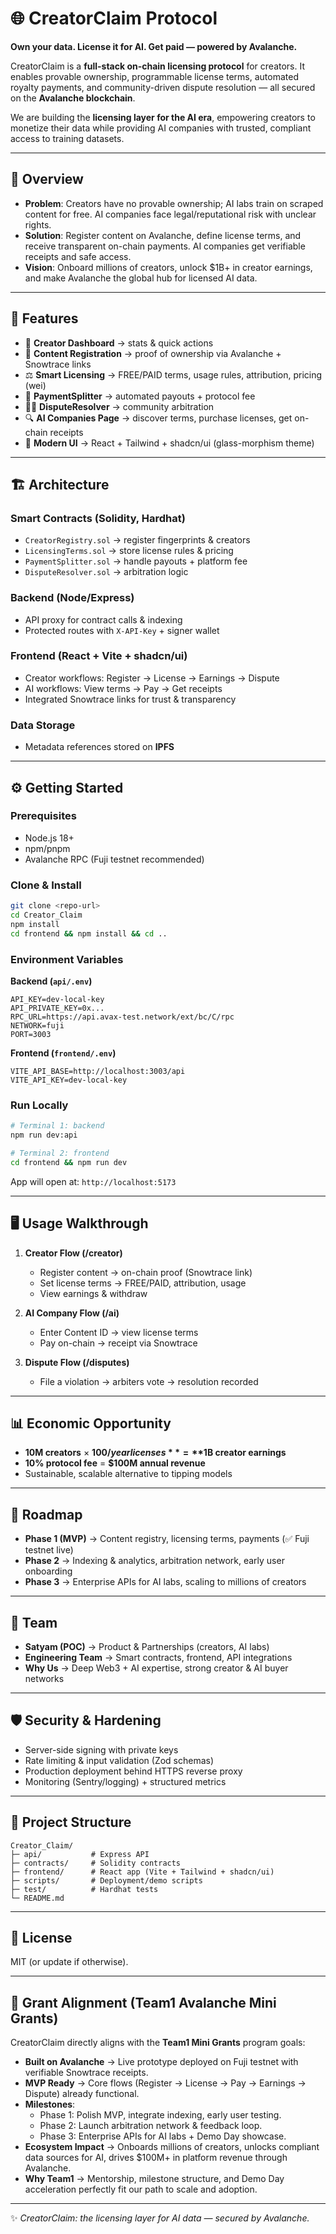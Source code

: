 
# 🌐 CreatorClaim Protocol  

**Own your data. License it for AI. Get paid — powered by Avalanche.**  

CreatorClaim is a **full-stack on-chain licensing protocol** for creators. It enables provable ownership, programmable license terms, automated royalty payments, and community-driven dispute resolution — all secured on the **Avalanche blockchain**.  

We are building the **licensing layer for the AI era**, empowering creators to monetize their data while providing AI companies with trusted, compliant access to training datasets.  

---

## 🚀 Overview  

- **Problem**: Creators have no provable ownership; AI labs train on scraped content for free. AI companies face legal/reputational risk with unclear rights.  
- **Solution**: Register content on Avalanche, define license terms, and receive transparent on-chain payments. AI companies get verifiable receipts and safe access.  
- **Vision**: Onboard millions of creators, unlock $1B+ in creator earnings, and make Avalanche the global hub for licensed AI data.  

---

## 🔑 Features  

- 📌 **Creator Dashboard** → stats & quick actions  
- 📝 **Content Registration** → proof of ownership via Avalanche + Snowtrace links  
- ⚖️ **Smart Licensing** → FREE/PAID terms, usage rules, attribution, pricing (wei)  
- 💸 **PaymentSplitter** → automated payouts + protocol fee  
- 👩‍⚖️ **DisputeResolver** → community arbitration  
- 🔍 **AI Companies Page** → discover terms, purchase licenses, get on-chain receipts  
- 🎨 **Modern UI** → React + Tailwind + shadcn/ui (glass-morphism theme)  

---

## 🏗️ Architecture  

### Smart Contracts (Solidity, Hardhat)  
- `CreatorRegistry.sol` → register fingerprints & creators  
- `LicensingTerms.sol` → store license rules & pricing  
- `PaymentSplitter.sol` → handle payouts + platform fee  
- `DisputeResolver.sol` → arbitration logic  

### Backend (Node/Express)  
- API proxy for contract calls & indexing  
- Protected routes with `X-API-Key` + signer wallet  

### Frontend (React + Vite + shadcn/ui)  
- Creator workflows: Register → License → Earnings → Dispute  
- AI workflows: View terms → Pay → Get receipts  
- Integrated Snowtrace links for trust & transparency  

### Data Storage  
- Metadata references stored on **IPFS**  

---

## ⚙️ Getting Started  

### Prerequisites  
- Node.js 18+  
- npm/pnpm  
- Avalanche RPC (Fuji testnet recommended)  

### Clone & Install  
```bash
git clone <repo-url>
cd Creator_Claim
npm install
cd frontend && npm install && cd ..
```  

### Environment Variables  
**Backend (`api/.env`)**  
```env
API_KEY=dev-local-key
API_PRIVATE_KEY=0x...
RPC_URL=https://api.avax-test.network/ext/bc/C/rpc
NETWORK=fuji
PORT=3003
```  

**Frontend (`frontend/.env`)**  
```env
VITE_API_BASE=http://localhost:3003/api
VITE_API_KEY=dev-local-key
```  

### Run Locally  
```bash
# Terminal 1: backend
npm run dev:api  

# Terminal 2: frontend
cd frontend && npm run dev
```  
App will open at: `http://localhost:5173`  

---

## 🖥️ Usage Walkthrough  

1. **Creator Flow (/creator)**  
   - Register content → on-chain proof (Snowtrace link)  
   - Set license terms → FREE/PAID, attribution, usage  
   - View earnings & withdraw  

2. **AI Company Flow (/ai)**  
   - Enter Content ID → view license terms  
   - Pay on-chain → receipt via Snowtrace  

3. **Dispute Flow (/disputes)**  
   - File a violation → arbiters vote → resolution recorded  

---

## 📊 Economic Opportunity  

- **10M creators** × **$100/year licenses** = **$1B creator earnings**  
- **10% protocol fee** = **$100M annual revenue**  
- Sustainable, scalable alternative to tipping models  

---

## 📅 Roadmap  

- **Phase 1 (MVP)** → Content registry, licensing terms, payments (✅ Fuji testnet live)  
- **Phase 2** → Indexing & analytics, arbitration network, early user onboarding  
- **Phase 3** → Enterprise APIs for AI labs, scaling to millions of creators  

---

## 👥 Team  

- **Satyam (POC)** → Product & Partnerships (creators, AI labs)  
- **Engineering Team** → Smart contracts, frontend, API integrations  
- **Why Us** → Deep Web3 + AI expertise, strong creator & AI buyer networks  

---

## 🛡️ Security & Hardening  

- Server-side signing with private keys  
- Rate limiting & input validation (Zod schemas)  
- Production deployment behind HTTPS reverse proxy  
- Monitoring (Sentry/logging) + structured metrics  

---

## 📂 Project Structure  

```
Creator_Claim/
├─ api/           # Express API
├─ contracts/     # Solidity contracts
├─ frontend/      # React app (Vite + Tailwind + shadcn/ui)
├─ scripts/       # Deployment/demo scripts
├─ test/          # Hardhat tests
└─ README.md
```  

---

## 📜 License  
MIT (or update if otherwise).  

---

## 🤝 Grant Alignment (Team1 Avalanche Mini Grants)  

CreatorClaim directly aligns with the **Team1 Mini Grants** program goals:  

- **Built on Avalanche** → Live prototype deployed on Fuji testnet with verifiable Snowtrace receipts.  
- **MVP Ready** → Core flows (Register → License → Pay → Earnings → Dispute) already functional.  
- **Milestones**:  
  - Phase 1: Polish MVP, integrate indexing, early user testing.  
  - Phase 2: Launch arbitration network & feedback loop.  
  - Phase 3: Enterprise APIs for AI labs + Demo Day showcase.  
- **Ecosystem Impact** → Onboards millions of creators, unlocks compliant data sources for AI, drives $100M+ in platform revenue through Avalanche.  
- **Why Team1** → Mentorship, milestone structure, and Demo Day acceleration perfectly fit our path to scale and adoption.  

---

✨ *CreatorClaim: the licensing layer for AI data — secured by Avalanche.*  
